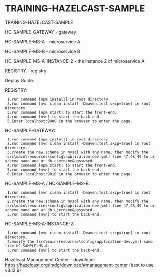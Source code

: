 # TRAINING-HAZELCAST-SAMPLE
TRAINING-HAZELCAST-SAMPLE

HC-SAMPLE-GATEWAY - gateway

HC-SAMPLE-MS-A - microservice A

HC-SAMPLE-MS-B - microservice B

HC-SAMPLE-MS-A-INSTANCE-2 - the instance 2 of microservice A

REGISTRY - registry

Deploy Guide:

  REGISTRY:
  
     1.run command [npm install] in root directory.
     2.run command [mvn clean install -Dmaven.test.skip=true] in root directory.
     3.run command [npm start] to start the front-end.
     4.run command [mvn] to start the back-end.
     5.Enter localhost:9000 in the browser to enter the page.
     
  HC-SAMPLE-GATEWAY:
  
     1.run command [npm install] in root directory.
     2.run command [mvn clean install -Dmaven.test.skip=true] in root directory.
     3.create the new schema in mysql with any name, then modify the [src\main\resources\config\application-dev.yml] line 47,48,49 to ur scheme name and ur db username&password.
     4.run command [npm start] to start the front-end.
     5.run command [mvn] to start the back-end.
     6.Enter localhost:9010 in the browser to enter the page.
     
  HC-SAMPLE-MS-A / HC-SAMPLE-MS-B:
  
     1.run command [mvn clean install -Dmaven.test.skip=true] in root directory.
     2.create the new schema in mysql with any name, then modify the [src\main\resources\config\application-dev.yml] line 47,48,49 to ur scheme name and ur db username&password.
     3.run command [mvn] to start the back-end.

  HC-SAMPLE-MS-A-INSTANCE-2:
  
     1.run command [mvn clean install -Dmaven.test.skip=true] in root directory.
     2.modify the [src\main\resources\config\application-dev.yml] same like HC-SAMPLE-MS-A.
     3.run command [mvn] to start the back-end.
    

Hazelcast Management Center - download: https://hazelcast.org/imdg/download/#management-center (best to use v3.12.9)
